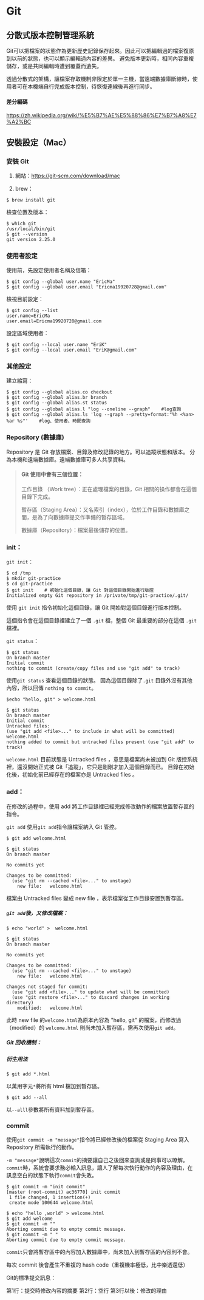 

# Git
## 分散式版本控制管理系統
Git可以把檔案的狀態作為更新歷史記錄保存起來。因此可以把編輯過的檔案復原到以前的狀態，也可以顯示編輯過內容的差異。
避免版本更新時，相同內容重複儲存，或是共同編輯時遭到覆蓋而遺失。

透過分散式的架構，讓檔案存取機制非限定於單一主機，當遠端數據庫斷線時，使用者可在本機端自行完成版本控制，待恢復連線後再進行同步。
#### 差分編碼
https://zh.wikipedia.org/wiki/%E5%B7%AE%E5%88%86%E7%B7%A8%E7%A2%BC

## 安裝設定（Mac）
### 安裝 Git
1. 網站：https://git-scm.com/download/mac

2. brew：
```
$ brew install git
```

檢查位置及版本：
```
$ which git
/usr/local/bin/git
$ git --version
git version 2.25.0
```
### 使用者設定
使用前，先設定使用者名稱及信箱：
```
$ git config --global user.name "EricMa"
$ git config --global user.email "Ericma19920728@gmail.com"
```
檢視目前設定：
```
$ git config --list 
user.name=EricMa 
user.email=Ericma19920728@gmail.com
```
設定區域使用者：
```
$ git config --local user.name "EriK"
$ git config --local user.email "EriK@gmail.com"
```
### 其他設定
建立縮寫：
```
$ git config --global alias.co checkout 
$ git config --global alias.br branch
$ git config --global alias.st status
$ git config --global alias.l "log --oneline --graph"    #log查詢
$ git config --global alias.ls 'log --graph --pretty=format:"%h <%an> %ar %s"'    #log、使用者、時間查詢
```

### Repository (數據庫) 
Repository 是 Git 存放檔案、目錄及修改記錄的地方。可以追蹤狀態和版本。
分為本機和遠端數據庫。遠端數據庫可多人共享資料。

>#### Git 使用中會有三個位置：
>
>工作目錄 （Work tree）：正在處理檔案的目錄，Git 相關的操作都會在這個目錄下完成。
>
>暫存區（Staging Area）：又名索引（index），位於工作目錄和數據庫之間，是為了向數據庫提交作準備的暫存區域。
>
>數據庫（Repository）：檔案最後儲存的位置。

### init：
```git init```：
```
$ cd /tmp    
$ mkdir git-practice    
$ cd git-practice    
$ git init    # 初始化這個目錄，讓 Git 對這個目錄開始進行版控
Initialized empty Git repository in /private/tmp/git-practice/.git/
```
使用 ```git init``` 指令初始化這個目錄，讓 Git 開始對這個目錄進行版本控制。

這個指令會在這個目錄裡建立了一個 ```.git``` 檔，整個 Git 最重要的部分在這個 ```.git``` 檔裡。

```git status```：
```
$ git status
On branch master
Initial commit
nothing to commit (create/copy files and use "git add" to track)
```
使用```git status``` 查看這個目錄的狀態。
因為這個目錄除了```.git``` 目錄外沒有其他內容，所以回傳 ```nothing to commit```。

```
$echo "hello, git" > welcome.html

$ git status
On branch master
Initial commit
Untracked files:
(use "git add <file>..." to include in what will be committed)
welcome.html
nothing added to commit but untracked files present (use "git add" to track)
```

 ```welcome.html``` 目前狀態是 Untracked files ，意思是檔案尚未被加到 Git 版控系統裡，還沒開始正式被 Git「追蹤」，它只是剛剛才加入這個目錄而已。
目錄在初始化後，初始化前已經存在的檔案亦是 Untracked files 。

### add：
在修改的過程中，使用 add 將工作目錄裡已經完成修改動作的檔案放置暫存區的指令。

```git add```
使用```git add```指令讓檔案納入 Git 管控。

``` 
$ git add welcome.html

$ git status 
On branch master

No commits yet

Changes to be committed:
  (use "git rm --cached <file>..." to unstage)
	new file:   welcome.html
```

檔案由 Untracked files 變成 new file ，表示檔案從工作目錄安置到暫存區。

##### ```git add```後，又修改檔案：

````
$ echo "world" >  welcome.html

$ git status
On branch master

No commits yet

Changes to be committed:
  (use "git rm --cached <file>..." to unstage)
	new file:   welcome.html

Changes not staged for commit:
  (use "git add <file>..." to update what will be committed)
  (use "git restore <file>..." to discard changes in working directory)
	modified:   welcome.html
````
此時 new file 的```welcome.html```為原本內容為 "hello, git" 的檔案，而修改過（modified）的 ```welcome.html``` 則尚未加入暫存區，需再次使用```git add```。 


##### Git 回收機制：



##### 衍生用法

```
$ git add *.html
```
以萬用字元```*```將所有 html 檔加到暫存區。

```
$ git add --all
```
以```--alll```參數將所有資料加到暫存區。

### commit
使用```git commit -m "message"```指令將已經修改後的檔案從 Staging Area 寫入 Repository 所需執行的動作。

```-m "message"```說明這次```commit```的摘要讓自己之後回來查詢或是同事可以暸解。```commit```時，系統會要求務必輸入訊息，讓人了解每次執行動作的內容及理由，在訊息空白的狀態下執行```commit```會失敗。


```
$ git commit -m "init commit"
[master (root-commit) ac36770] init commit
 1 file changed, 1 insertion(+)
 create mode 100644 welcome.html
 
$ echo "hello ,world" > welcome.html
$ git add welcome
$ git commit -m ""
Aborting commit due to empty commit message.
$ git commit -m " "
Aborting commit due to empty commit message.
```






```commit```只會將暫存區中的內容加入數據庫中，尚未加入到暫存區的內容則不會。


每次 commit 後會產生不重複的 hash code（重複機率極低，比中樂透還低）
 

Git的標準提交訊息：

 第1行：提交時修改內容的摘要
 第2行：空行
 第3行以後：修改的理由
 
 


